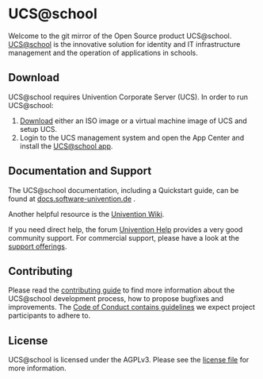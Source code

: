 # UCS@school

Welcome to the git mirror of the Open Source product UCS@school.
[UCS@school](https://www.univention.com/products/ucsschool/) is the innovative solution for identity and IT infrastructure management and the operation of
applications in schools.

## Download

UCS@school requires Univention Corporate Server (UCS). In order to run UCS@school:

1. [Download](https://www.univention.com/downloads/ucs-download/) either an ISO image or a virtual machine image of UCS and setup UCS.
2. Login to the UCS management system and open the App Center and install the [UCS@school app](https://www.univention.de/produkte/univention-app-center/app-katalog/ucsschool/).

## Documentation and Support

The UCS@school documentation, including a Quickstart guide, can be found at [docs.software-univention.de](http://docs.software-univention.de/) .

Another helpful resource is the [Univention Wiki](http://wiki.univention.de/index.php?title=Main_Page).

If you need direct help, the forum [Univention
Help](https://help.univention.com) provides a very good community support. For
commercial support, please have a look at the [support
offerings](http://www.univention.com/download-and-support/support/commercial-support/).

## Contributing

Please read the [contributing guide](./CONTRIBUTING.md) to find more information about the UCS@school development process, how to propose bugfixes and improvements. The [Code of Conduct contains guidelines](./CONTRIBUTING.md#code-of-conduct) we expect project participants to adhere to.

## License

UCS@school is licensed under the AGPLv3. Please see the [license file](./LICENSE) for more information.
